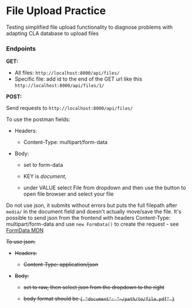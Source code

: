 # File Upload Practice

Testing simplified file upload functionality to diagnose problems with adapting CLA database to upload files

### Endpoints

**GET:**

- All files: `http://localhost:8000/api/files/`
- Specific file: add id to the end of the GET url like this `http://localhost:8000/api/files/1/`

**POST:**

Send requests to `http://localhost:8000/api/files/`

To use the postman fields:

- Headers:

  - Content-Type: multipart/form-data

- Body:

  - set to form-data

  - KEY is _document_,

  - under VALUE select File from dropdown and then use the button to open file browser and select your file

Do not use json, it submits without errors but puts the full filepath after `media/` in the document field and doesn't actually move/save the file. It's possible to send json from the frontend with headers Content-Type: multipart/form-data and use `new FormData()` to create the request - see [FormData MDN](https://developer.mozilla.org/en-US/docs/Web/API/FormData)

~~To use json:~~

- ~~Headers:~~
  - ~~Content-Type: application/json~~
- ~~Body:~~

  - ~~set to raw, then select json from the dropdown to the right~~

  - ~~body format should be `{ "document": "~/path/to/file.pdf" }`~~
